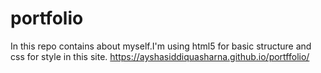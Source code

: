 # portfolio
In this repo contains about myself.I'm using html5 for basic structure and css for style in this site.
https://ayshasiddiquasharna.github.io/portffolio/
